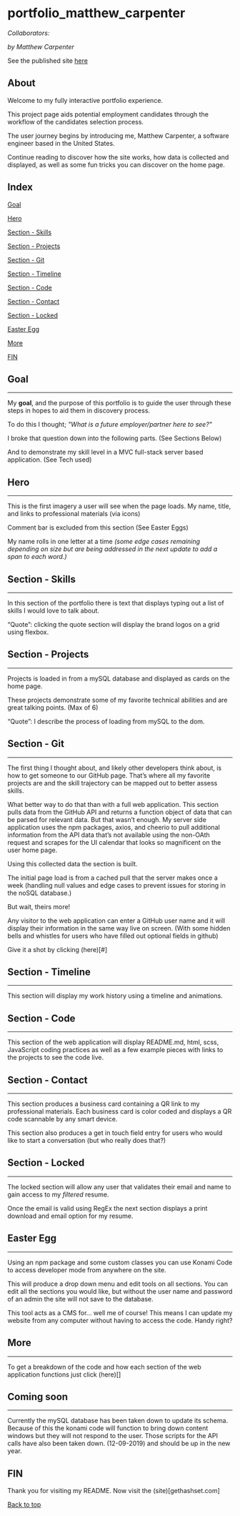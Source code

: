 # portfolio_matthew_carpenter 
 
*Collaborators:* 
 
*by Matthew Carpenter* 
 
See the published site [here](getHashSet.com) 
 
## About 
 
Welcome to my fully interactive portfolio experience. 

This project page aids potential employment candidates through the workflow of the candidates selection process.

The user journey begins by introducing me, Matthew Carpenter, a software engineer based in the United States. 

Continue reading to discover how the site works, how data is collected and displayed, as well as some fun tricks you can discover on the home page.  
## Index 
 
[Goal](#Goal) 
 
[Hero](#Hero) 
 
[Section - Skills](#Section---Skills) 
 
[Section - Projects](#Section---Projects) 
 
[Section - Git](#Section---Git) 
 
[Section - Timeline](#Section---Timeline) 
 
[Section - Code](#Section---Code) 
 
[Section - Contact](#Section---Contact) 
 
[Section - Locked](#Section---Locked) 
 
[Easter Egg](#Easter-Egg) 
 
[More](#More) 
 
[FIN](#FIN) 
 
## Goal
---
 
My **goal**, and the purpose of this portfolio is to guide the user through these steps in hopes to aid them in discovery process. 

To do this I thought; *"What is a future employer/partner here to see?"*

I broke that question down into the following parts. (See Sections Below)

And to demonstrate my skill level in a MVC full-stack server based application. 
(See Tech used)

 
## Hero
---
 
This is the first imagery a user will see when the page loads. My name, title, and links to professional materials (via icons)

Comment bar is excluded from this section (See Easter Eggs)

My name rolls in one letter at a time *(some edge cases remaining depending on size but are being addressed in the next update to add a span to each word.)*
 
## Section - Skills
---
 
In this section of the portfolio there is text that displays typing out a list of skills I would love to talk about. 

“Quote”: clicking the quote section will display the brand logos on a grid using flexbox. 
 
## Section - Projects
---
 
Projects is loaded in from a mySQL database and displayed as cards on the home page. 

These projects demonstrate some of my favorite technical abilities and are great talking points. (Max of 6)

“Quote”: I describe the process of loading from mySQL to the dom.
 
## Section - Git
---
 
The first thing I thought about, and likely other developers think about, is how to get someone to our GitHub page. That’s where all my favorite projects are and the skill trajectory can be mapped out to better assess skills. 

What better way to do that than with a full web application. This section pulls data from the GitHub API and returns a function object of data that can be parsed for relevant data. But that wasn’t enough. My server side application uses the npm packages, axios, and cheerio to pull additional information from the API data that’s not available using the non-OAth request and scrapes for the UI calendar that looks so magnificent on the user home page. 

Using this collected data the section is built. 

The initial page load is from a cached pull that the server makes once a week (handling null values and edge cases to prevent issues for storing in the noSQL database.)

But wait, theirs more!

Any visitor to the web application can enter a GitHub user name and it will display their information in the same way live on screen. (With some hidden bells and whistles for users who have filled out optional fields in github)

Give it a shot by clicking (here)[#] 

 
## Section - Timeline
---
 
This section will display my work history using a timeline and animations.
 
## Section - Code
---
 
This section of the web application will display README.md, html, scss, JavaScript coding practices as well as a few example pieces with links to the projects to see the code live. 
 
## Section - Contact
---
 
This section produces a business card containing a QR link to my professional materials. Each business card is color coded and displays a QR code scannable by any smart device. 

This section also produces a get in touch field entry for users who would like to start a conversation (but who really does that?)
 
## Section - Locked
---
 
The locked section will allow any user that validates their email and name to gain access to my *filtered* resume.

Once the email is valid using RegEx the next section displays a print download and email option for my resume.
 
## Easter Egg
---
 
Using an npm package and some custom classes you can use Konami Code to access developer mode from anywhere on the site. 

This will produce a drop down menu and edit tools on all sections. You can edit all the sections you would like, but without the user name and password of an admin the site will not save to the database.

This tool acts as a CMS for... well me of course! This means I can update my website from any computer without having to access the code. Handy right?
 
## More
---
 
To get a breakdown of the code and how each section of the web application functions just click (here)[]

## Coming soon
---

Currently the mySQL database has been taken down to update its schema. Because of this the konami code will function to bring down content windows but they will not respond to the user. Those scripts for the API calls have also been taken down. (12-09-2019) and should be up in the new year.
 
## FIN
 
Thank you for visiting my README. Now visit the (site)[gethashset.com]
 

 [Back to top](#)

